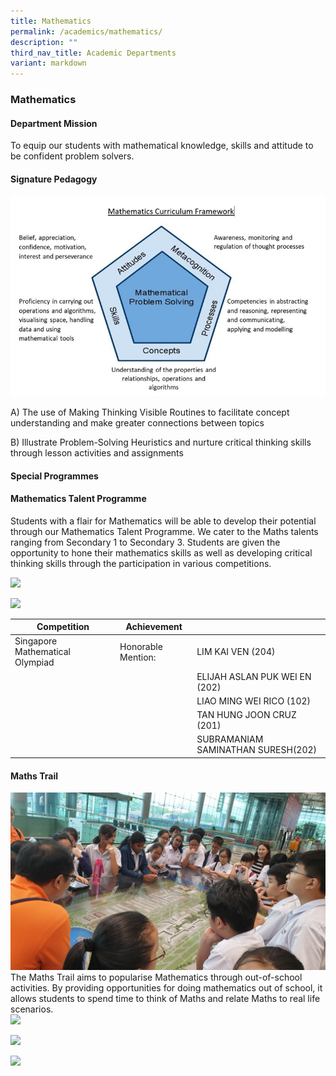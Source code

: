 ```yaml
---
title: Mathematics
permalink: /academics/mathematics/
description: ""
third_nav_title: Academic Departments
variant: markdown
---
```

### Mathematics

#### Department Mission

To equip our students with mathematical knowledge, skills and attitude to be confident problem solvers.

#### Signature Pedagogy


![Mathematics Framework ](/images/Mathematics_Framework.jpg)



A) The use of Making Thinking Visible&nbsp;Routines to facilitate concept understanding and make greater connections between topics  

B) Illustrate Problem-Solving Heuristics and nurture critical thinking skills through lesson activities and assignments

#### Special Programmes

#### Mathematics Talent Programme

Students with a flair for Mathematics will be able to develop their potential through our Mathematics Talent Programme. We cater to the Maths talents ranging from Secondary 1 to Secondary 3. Students are given the opportunity to hone their mathematics skills as well as developing critical thinking skills through the participation in various competitions.<br>

<img src="https://drive.google.com/uc?export=view&amp;id=1lGyIdcFEyZ_KM3XPFE_kMLzjLgAbqciT"><br>

<img src="https://drive.google.com/uc?export=view&amp;id=1a0Xks9Iyk1mO8mk9r18UsgLca7u25YNY">


| Competition | Achievement |  |
| -------- | -------- | -------- |
| Singapore Mathematical Olympiad  | Honorable Mention:     |LIM KAI VEN (204)|
|      |      | ELIJAH ASLAN PUK WEI EN (202) |
|     |      | LIAO MING WEI RICO (102) |
|     |      | TAN HUNG JOON CRUZ (201) |
|     |      | SUBRAMANIAM SAMINATHAN SURESH(202) |




#### Maths Trail

 <img src="/images/math2.png" style="100%"> <br>
The Maths Trail aims to popularise Mathematics through out-of-school activities. By providing opportunities for doing mathematics out of school, it allows students to spend time to think of Maths and relate Maths to real life scenarios.<br>
<img src="https://drive.google.com/uc?export=view&amp;id=1jQYvPkRsMP7dsuLaJ2uzEzq2nItaCYOx"><br>

<img src="https://drive.google.com/uc?export=view&amp;id=1U8c8wgTSRTlcp3T24cXvZ_MK1hWFfDJe"><br>

<img src="https://drive.google.com/uc?export=view&amp;id=1mo61dXSEMSv0bkE9X2pXvahXYa7F42bY">